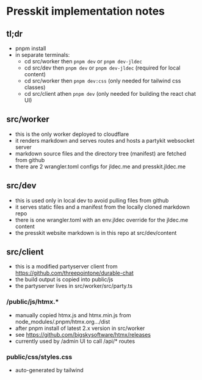 # Presskit implementation notes

## tl;dr
- pnpm install
- in separate terminals:
  - cd src/worker then `pnpm dev` or `pnpm dev-jldec`
  - cd src/dev then `pnpm dev` or `pnpm dev-jldec` (required for local content)
  - cd src/worker then `pnpm dev:css` (only needed for tailwind css classes)
  - cd src/client athen `pnpm dev` (only needed for building the react chat UI)

## src/worker
- this is the only worker deployed to cloudflare
- it renders markdown and serves routes and hosts a partykit websocket server
- markdown source files and the directory tree (manifest) are fetched from github
- there are 2 wrangler.toml configs for jldec.me and presskit.jldec.me

## src/dev
- this is used only in local dev to avoid pulling files from github
- it serves static files and a manifest from the locally cloned markdown repo
- there is one wrangler.toml with an env.jldec override for the jldec.me content
- the presskit website markdown is in this repo at src/dev/content

## src/client
- this is a modified partyserver client from https://github.com/threepointone/durable-chat
- the build output is copied into public/js
- the partyserver lives in src/worker/src/party.ts

### /public/js/htmx.*
- manually copied htmx.js and htmx.min.js from node_modules/.pnpm/htmx.org.../dist
- after pnpm install of latest 2.x version in src/worker
- see https://github.com/bigskysoftware/htmx/releases
- currently used by /admin UI to call /api/* routes

### public/css/styles.css
- auto-generated by tailwind
